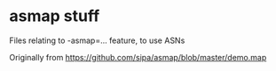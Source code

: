 # asmap stuff

Files relating to -asmap=... feature, to use ASNs

Originally from https://github.com/sipa/asmap/blob/master/demo.map
